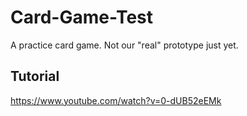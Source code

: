 # Card-Game-Test
A practice card game. Not our "real" prototype just yet.

## Tutorial
https://www.youtube.com/watch?v=0-dUB52eEMk
